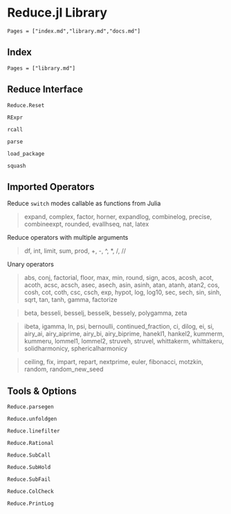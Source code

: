 # Reduce.jl Library

```@contents
Pages = ["index.md","library.md","docs.md"]
```

## Index

```@index
Pages = ["library.md"]
```

## Reduce Interface

```@docs
Reduce.Reset
```

```@docs
RExpr
```

```@docs
rcall
```

```@docs
parse
```

```@docs
load_package
```

```@docs
squash
```

## Imported Operators

Reduce `switch` modes callable as functions from Julia
> expand, complex, factor, horner, expandlog, combinelog, precise, combineexpt, rounded, evallhseq, nat, latex

Reduce operators with multiple arguments
> df, int, limit, sum, prod, +, -, ^, *, /, //

Unary operators
> abs, conj, factorial, floor, max, min, round, sign, acos, acosh, acot, acoth, acsc, acsch, asec, asech, asin, asinh, atan, atanh, atan2, cos, cosh, cot, coth, csc, csch, exp, hypot, log, log10, sec, sech, sin, sinh, sqrt, tan, tanh, gamma, factorize

> beta, besseli, besselj, besselk, bessely, polygamma, zeta

> ibeta, igamma, ln, psi, bernoulli, continued_fraction, ci, dilog, ei, si, airy_ai, airy_aiprime, airy_bi, airy_biprime, hanekl1, hankel2, kummerm, kummeru, lommel1, lommel2, struveh, struvel, whittakerm, whittakeru, solidharmonicy, sphericalharmonicy

> ceiling, fix, impart, repart, nextprime, euler, fibonacci, motzkin, random, random_new_seed

## Tools & Options

```@docs
Reduce.parsegen
```

```@docs
Reduce.unfoldgen
```

```@docs
Reduce.linefilter
```

```@docs
Reduce.Rational
```

```@docs
Reduce.SubCall
```

```@docs
Reduce.SubHold
```

```@docs
Reduce.SubFail
```

```@docs
Reduce.ColCheck
```

```@docs
Reduce.PrintLog
```

